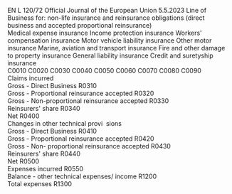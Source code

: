 EN  L 120/72 Official Journal of the European Union 5.5.2023
 Line of Business for:  non-life insurance and reinsurance obligations (direct business and accepted proportional reinsurance)  
Medical 
expense 
insurance  Income 
protection 
insurance  Workers' 
compensation 
insurance  Motor vehicle 
liability 
insurance  Other motor 
insurance  Marine, 
aviation and 
transport 
insurance  Fire and other 
damage to 
property 
insurance  General 
liability 
insurance  Credit and 
suretyship 
insurance  
C0010  C0020  C0030  C0040  C0050  C0060  C0070  C0080  C0090  
Claims incurred  
Gross - Direct Business  R0310  
Gross - Proportional reinsurance 
accepted  R0320  
Gross - Non-proportional reinsurance 
accepted  R0330  
Reinsurers' share  R0340  
Net  R0400  
Changes in other technical provi ­
sions  
Gross - Direct Business  R0410  
Gross - Proportional reinsurance 
accepted  R0420  
Gross - Non- proportional reinsurance 
accepted  R0430  
Reinsurers' share  R0440  
Net  R0500  
Expenses incurred  R0550  
Balance - other technical expenses/ 
income  R1200  
Total expenses  R1300